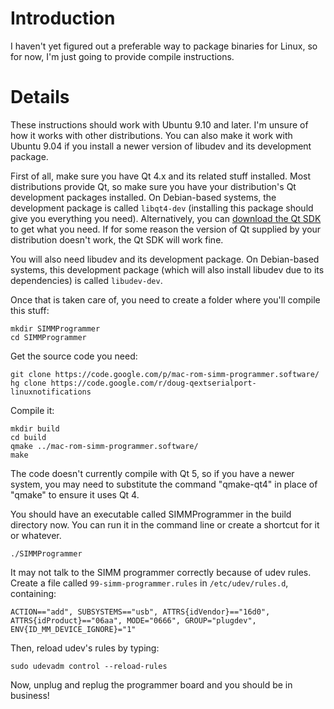 # Introduction #

I haven't yet figured out a preferable way to package binaries for Linux, so for now, I'm just going to provide compile instructions.


# Details #

These instructions should work with Ubuntu 9.10 and later. I'm unsure of how it works with other distributions. You can also make it work with Ubuntu 9.04 if you install a newer version of libudev and its development package.

First of all, make sure you have Qt 4.x and its related stuff installed. Most distributions provide Qt, so make sure you have your distribution's Qt development packages installed. On Debian-based systems, the development package is called `libqt4-dev` (installing this package should give you everything you need). Alternatively, you can [download the Qt SDK](http://qt.nokia.com/products/qt-sdk) to get what you need. If for some reason the version of Qt supplied by your distribution doesn't work, the Qt SDK will work fine.

You will also need libudev and its development package. On Debian-based systems, this development package (which will also install libudev due to its dependencies) is called `libudev-dev`.

Once that is taken care of, you need to create a folder where you'll compile this stuff:

```
mkdir SIMMProgrammer
cd SIMMProgrammer
```

Get the source code you need:

```
git clone https://code.google.com/p/mac-rom-simm-programmer.software/
hg clone https://code.google.com/r/doug-qextserialport-linuxnotifications
```

Compile it:

```
mkdir build
cd build
qmake ../mac-rom-simm-programmer.software/
make
```

The code doesn't currently compile with Qt 5, so if you have a newer system, you may need to substitute the command "qmake-qt4" in place of "qmake" to ensure it uses Qt 4.

You should have an executable called SIMMProgrammer in the build directory now. You can run it in the command line or create a shortcut for it or whatever.

```
./SIMMProgrammer
```

It may not talk to the SIMM programmer correctly because of udev rules. Create a file called `99-simm-programmer.rules` in `/etc/udev/rules.d`, containing:

```
ACTION=="add", SUBSYSTEMS=="usb", ATTRS{idVendor}=="16d0", ATTRS{idProduct}=="06aa", MODE="0666", GROUP="plugdev", ENV{ID_MM_DEVICE_IGNORE}="1"
```

Then, reload udev's rules by typing:

```
sudo udevadm control --reload-rules
```

Now, unplug and replug the programmer board and you should be in business!